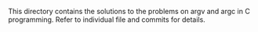 This directory contains the solutions to the problems on argv and argc in C programming.
Refer to individual file and commits for details.

